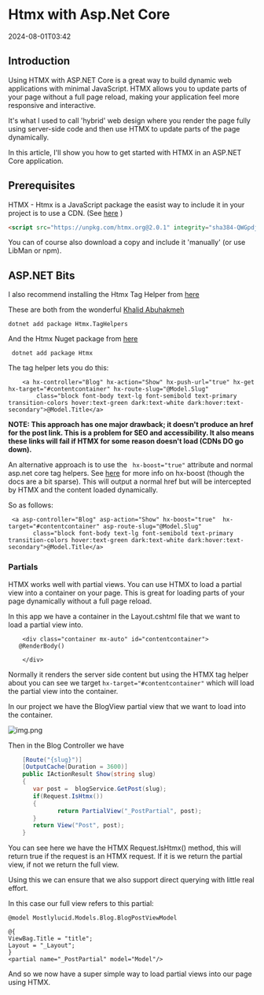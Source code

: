 ﻿# Htmx with Asp.Net Core

<datetime class="hidden">2024-08-01T03:42</datetime>

<!--category-- ASP.NET, HTMX -->

## Introduction

Using HTMX with ASP.NET Core is a great way to build dynamic web applications with minimal JavaScript. HTMX allows you to update parts of your page without a full page reload, making your application feel more responsive and interactive.

It's what I used to call 'hybrid' web design where you render the page fully using server-side code and then use HTMX to update parts of the page dynamically.

In this article, I'll show you how to get started with HTMX in an ASP.NET Core application.

## Prerequisites

HTMX - Htmx is a JavaScript package the easist way to include it in your project is to use a CDN. (See [here](https://htmx.org/docs/#installing) )

```html
<script src="https://unpkg.com/htmx.org@2.0.1" integrity="sha384-QWGpdj554B4ETpJJC9z+ZHJcA/i59TyjxEPXiiUgN2WmTyV5OEZWCD6gQhgkdpB/" crossorigin="anonymous"></script>
```

You can of course also download a copy and include it 'manually' (or use LibMan or npm).


## ASP.NET Bits

I also recommend installing the Htmx Tag Helper from [here](https://github.com/khalidabuhakmeh/Htmx.Net)


These are both from the wonderful [Khalid Abuhakmeh
](https://mastodon.social/@khalidabuhakmeh@mastodon.social)

``` shell 
dotnet add package Htmx.TagHelpers
```

And the Htmx Nuget package from [here](https://www.nuget.org/packages/Htmx/)


``` shell
 dotnet add package Htmx
 ```

The tag helper lets you do this:

``` razor
    <a hx-controller="Blog" hx-action="Show" hx-push-url="true" hx-get hx-target="#contentcontainer" hx-route-slug="@Model.Slug"
        class="block font-body text-lg font-semibold text-primary transition-colors hover:text-green dark:text-white dark:hover:text-secondary">@Model.Title</a>
```

**NOTE: This approach has one major drawback; it doesn't produce an href for the post link. This is a problem for SEO and accessibility. It also means these links will fail if HTMX for some reason doesn't load (CDNs DO go down).**

An alternative approach is to use the ``` hx-boost="true"``` attribute and normal asp.net core tag helpers. See  [here](https://htmx.org/docs/#hx-boost) for more info on hx-boost (though the docs are a bit sparse). 
This will output a normal href but will be intercepted by HTMX and the content loaded dynamically.

So as follows:

```razor
 <a asp-controller="Blog" asp-action="Show" hx-boost="true"  hx-target="#contentcontainer" asp-route-slug="@Model.Slug"
       class="block font-body text-lg font-semibold text-primary transition-colors hover:text-green dark:text-white dark:hover:text-secondary">@Model.Title</a>
```





### Partials

HTMX works well with partial views. You can use HTMX to load a partial view into a container on your page. This is great for loading parts of your page dynamically without a full page reload.

In this app we have a container in the Layout.cshtml file that we want to load a partial view into.

```razor
    <div class="container mx-auto" id="contentcontainer">
   @RenderBody()

    </div>
```
Normally it renders the server side content but using the HTMX tag helper about you can see we target ``` hx-target="#contentcontainer" ``` which will load the partial view into the container.

In our project we have the BlogView partial view that we want to load into the container.

![img.png](project.png)

Then in the Blog Controller we have 

```csharp
    [Route("{slug}")]
    [OutputCache(Duration = 3600)]
    public IActionResult Show(string slug)
    {
       var post =  blogService.GetPost(slug);
       if(Request.IsHtmx())
       {
              return PartialView("_PostPartial", post);
       }
       return View("Post", post);
    }
```

You can see here we have the HTMX Request.IsHtmx() method, this will return true if the request is an HTMX request. If it is we return the partial view, if not we return the full view.

Using this we can ensure that we also support direct querying with little real effort.

In this case our full view refers to this partial:
    
```razor
@model Mostlylucid.Models.Blog.BlogPostViewModel

@{
ViewBag.Title = "title";
Layout = "_Layout";
}
<partial name="_PostPartial" model="Model"/>
```

And so we now have a super simple way to load partial views into our page using HTMX.